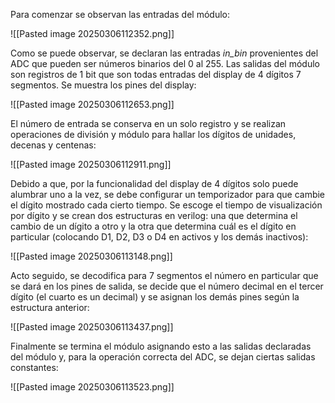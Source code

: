 Para comenzar se observan las entradas del módulo:

![[Pasted image 20250306112352.png]]

Como se puede observar, se declaran las entradas _in_bin_ provenientes del ADC que pueden ser números binarios del 0 al 255. Las salidas del módulo son registros de 1 bit que son todas entradas del display de 4 dígitos 7 segmentos. Se muestra los pines del display:

![[Pasted image 20250306112653.png]]

El número de entrada se conserva en un solo registro y se realizan operaciones de división y módulo para hallar los dígitos de unidades, decenas y centenas:

![[Pasted image 20250306112911.png]]

Debido a que, por la funcionalidad del display de 4 dígitos solo puede alumbrar uno a la vez, se debe configurar un temporizador para que cambie el dígito mostrado cada cierto tiempo. Se escoge el tiempo de visualización por dígito y se crean dos estructuras en verilog: una que determina el cambio de un dígito a otro y la otra que determina cuál es el dígito en particular (colocando D1, D2, D3 o D4 en activos y los demás inactivos):

![[Pasted image 20250306113148.png]]

Acto seguido, se decodifica para 7 segmentos el número en particular que se dará en los pines de salida, se decide que el número decimal en el tercer dígito (el cuarto es un decimal) y se asignan los demás pines según la estructura anterior:

![[Pasted image 20250306113437.png]]

Finalmente se termina el módulo asignando esto a las salidas declaradas del módulo y, para la operación correcta del ADC, se dejan ciertas salidas constantes:

![[Pasted image 20250306113523.png]]


